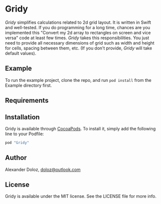 # Gridy

*Gridy* simplifies calculations related to 2d grid layout. It is written in Swift and well-tested. If you do programming for a long time, chances are you implemented this "Convert my 2d array to rectangles on screen and vice versa" code at least few times. *Gridy* takes this responsibilities. You just need to provide all necessary dimensions of grid such as width and height for cells, spacing between them, etc. (If you don't provide, *Gridy* will take default values). 


## Example

To run the example project, clone the repo, and run `pod install` from the Example directory first.

## Requirements

## Installation

Gridy is available through [CocoaPods](http://cocoapods.org). To install
it, simply add the following line to your Podfile:

```ruby
pod "Gridy"
```

## Author

Alexander Doloz, doloz@outlook.com

## License

Gridy is available under the MIT license. See the LICENSE file for more info.
